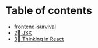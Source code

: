 # Table of contents

* [frontend-survival](README.md)
* [2⃣ JSX](jsx.md)
* [3⃣ Thinking in React](thinking-in-react.md)
